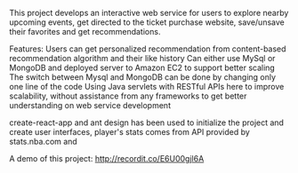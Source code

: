 This project develops an interactive web service for users to explore nearby upcoming events, get directed to the ticket purchase
website, save/unsave their favorites and get recommendations.

Features:
Users can get personalized recommendation from content-based recommendation algorithm and their like history
Can either use MySql or MongoDB and deployed server to Amazon EC2 to support better scaling
The switch between Mysql and MongoDB can be done by changing only one line of the code
Using Java servlets with RESTful APIs here to improve scalability, without assistance from any frameworks to get better
understanding on web service development


create-react-app and ant design has been used to initialize the project and create user interfaces, player's stats comes from API provided by stats.nba.com and

A demo of this project: http://recordit.co/E6U00gjl6A
